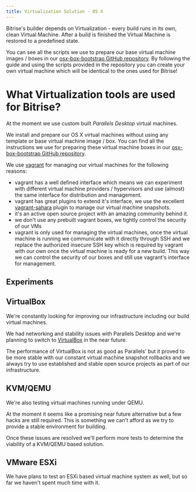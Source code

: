 ```yaml
---
title: Virtualization Solution - OS X
---
```


Bitrise's builder depends on Virtualization - every build runs in its own, clean Virtual Machine.
After a build is finished the Virtual Machine is restored to a predefined state.

You can see all the scripts we use to prepare our base virtual machine images / boxes in our [osx-box-bootstrap GitHub repository](https://github.com/bitrise-io/osx-box-bootstrap).
By following the guide and using the scripts provided in the repository you can create
your own virtual machine which will be identical to the ones used for Bitrise!


# What Virtualization tools are used for Bitrise?

At the moment we use custom built *Parallels Desktop* virtual machines. 

We install and prepare our OS X virtual machines without using any template or base virtual machine image / box. You can find all the instructions we use for preparing these virtual machine boxes in
our [osx-box-bootstrap GitHub repository](https://github.com/bitrise-io/osx-box-bootstrap).

We use [vagrant](https://www.vagrantup.com/) for managing our virtual machines for the following reasons:

* vagrant has a well defined interface which means we can experiment with different
	virtual machine providers / hypervisors and use (almost) the same interface for
	distribution and management.
* vagrant has great plugins to extend it's interface, we use the excellent [vagrant-sahara](https://github.com/jedi4ever/sahara) plugin to manage our virtual machine snapshots.
* it's an active open source project with an amazing community behind it.
* we don't use any prebuilt vagrant boxes, we tightly control the security of our VMs
* vagrant is only used for managing the virtual machines, once the virtual machine is running
	we communicate with it directly through SSH and we replace the authorized insecure SSH key
	which is required by vagrant with our own once the virtual machine is ready for a new build.
	This way we can control the security of our boxes and still use vagrant's interface
	for management.


## Experiments


## VirtualBox

We're constantly looking for improving our infrastructure including our build virtual machines.

We had networking and stability issues with Parallels Desktop and we're planning to
switch to [VirtualBox](https://www.virtualbox.org/) in the near future.

The performance of VirtualBox is not as good as Parallels' but it proved to be more
stable with our constant virtual machine snapshot rollbacks and we always try to
use established and stable open source projects as part of our infrastructure.


## KVM/QEMU

We're also testing virtual machines running under QEMU.

At the moment it seems like a promising near future alternative but a few hacks are
still required. This is something we can't afford as we try to provide a stable
environment for building.

Once these issues are resolved we'll perform more tests to determine
the viability of a KVM/QEMU based solution.


## VMware ESXi

We have plans to test an ESXi based virtual machine system as well, but so far
we haven't spent much time with it.
